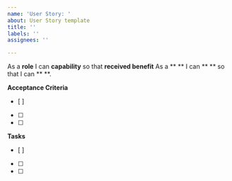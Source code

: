 ```yaml
---
name: 'User Story: '
about: User Story template
title: ''
labels: ''
assignees: ''

---
```


As a **role** I can **capability** so that **received benefit**
As a ** ** I can ** ** so that I can ** **.

**Acceptance Criteria**
- [ ] 
- [ ] 
- [ ] 

**Tasks**
- [ ] 
- [ ] 
- [ ]

